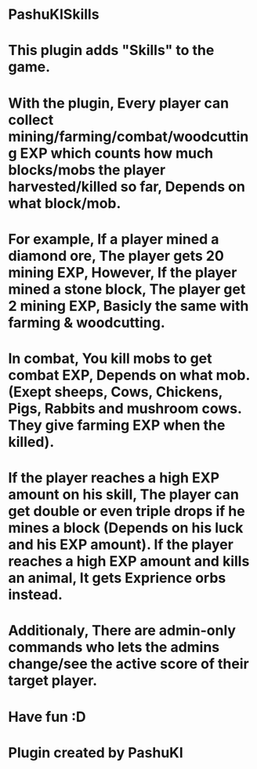 # PashuKISkills
# This plugin adds "Skills" to the game.
# With the plugin, Every player can collect mining/farming/combat/woodcutting EXP which counts how much blocks/mobs the player harvested/killed so far, Depends on what block/mob.
# For example, If a player mined a diamond ore, The player gets 20 mining EXP, However, If the player mined a stone block, The player get 2 mining EXP, Basicly the same with farming & woodcutting.
# In combat, You kill mobs to get combat EXP, Depends on what mob. (Exept sheeps, Cows, Chickens, Pigs, Rabbits and mushroom cows. They give farming EXP when the killed).
# If the player reaches a high EXP amount on his skill, The player can get double or even triple drops if he mines a block (Depends on his luck and his EXP amount). If the player reaches a high EXP amount and kills an animal, It gets Exprience orbs instead.
# Additionaly, There are admin-only commands who lets the admins change/see the active score of their target player.
# Have fun :D
# Plugin created by PashuKI
